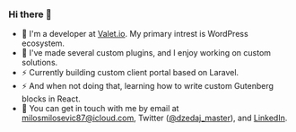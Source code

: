 ### Hi there 👋
- 🔭 I'm a developer at [Valet.io](https://valet.io). My primary intrest is WordPress ecosystem. 
- 🌱 I've made several custom plugins, and I enjoy working on custom solutions.
- ⚡ Currently building custom client portal based on Laravel.
- ⚡ And when not doing that, learning how to write custom Gutenberg blocks in React. 
- 💬 You can get in touch with me by email at [milosmilosevic87@icloud.com](mailto:milosmilosevic87@icloud.com), Twitter ([@dzedaj_master](https://twitter.com/dzedaj_master)), and [LinkedIn](https://www.linkedin.com/in/milos-milosevic/).
